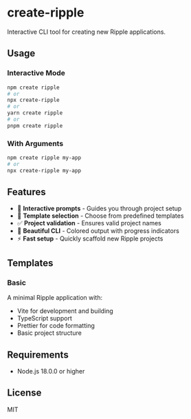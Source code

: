 # create-ripple

Interactive CLI tool for creating new Ripple applications.

## Usage

### Interactive Mode

```bash
npm create ripple
# or
npx create-ripple
# or
yarn create ripple
# or
pnpm create ripple
```

### With Arguments

```bash
npm create ripple my-app
# or
npx create-ripple my-app
```

## Features

- 🎯 **Interactive prompts** - Guides you through project setup
- 📁 **Template selection** - Choose from predefined templates
- ✅ **Project validation** - Ensures valid project names
- 🎨 **Beautiful CLI** - Colored output with progress indicators
- ⚡ **Fast setup** - Quickly scaffold new Ripple projects

## Templates

### Basic

A minimal Ripple application with:

- Vite for development and building
- TypeScript support
- Prettier for code formatting
- Basic project structure

## Requirements

- Node.js 18.0.0 or higher

## License

MIT
